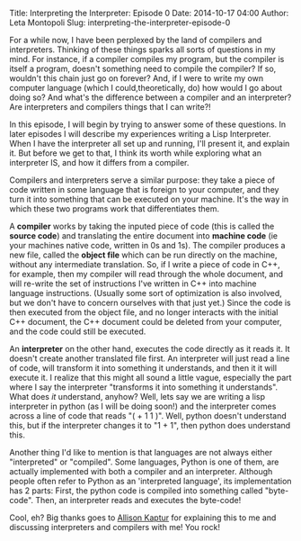 Title: Interpreting the Interpreter: Episode 0
Date: 2014-10-17 04:00
Author: Leta Montopoli
Slug: interpreting-the-interpreter-episode-0

For a while now, I have been perplexed by the land of compilers and
interpreters. Thinking of these things sparks all sorts of questions in my mind. For instance, if
a compiler compiles my program, but the compiler is itself a program, doesn't something need to compile
the compiler? If so, wouldn't this chain just go on forever? And, if I were to write my own
computer language (which I could,theoretically, do) how would I go about doing so? And what's the difference between a
compiler and an interpreter?  Are interpreters and compilers things that I can write?!

In this episode, I will begin by trying to answer some of these
questions. In later episodes I will describe my experiences writing a Lisp Interpreter. When I have
the interpreter all set up and running, I'll present it, and explain it. But before we get
to that, I think its worth while exploring what an interpreter IS, and how it differs from a
compiler.

Compilers and interpreters serve a similar purpose: they take a piece of code written in some language that is foreign to your
computer, and they turn it into something that can be executed on your machine. It's the way in which these two programs
work that differentiates them.

A **compiler** works by taking the inputed piece of code (this is called
the **source code**) and translating the entire document into **machine code** (ie your machines native code,
written in 0s and 1s). The compiler produces a new file, called the **object file** which can be
run directly on the machine, without any intermediate translation. So, if I write a piece of code in
C++, for example, then my compiler will read through the whole document, and will re-write
the set of instructions I've written in C++ into machine language instructions. (Usually some
sort of optimization is also involved, but we don't have to concern ourselves with that just
yet.) Since the code is then executed from the object file, and no longer interacts with the
initial C++ document, the C++ document could be deleted from your computer, and the code could
still be executed.

An **interpreter** on the other hand, executes the code directly as it
reads it. It doesn't create another translated file first. An interpreter will just read a line of
code, will transform it into something it understands, and then it it will execute it. I realize that this might all sound a
little vague, especially the part where I say the interpreter "transforms it into something it understands". What does *it* understand, anyhow? Well, lets say we are writing a lisp interpreter in python (as I will be doing soon!) and the
interpreter comes across a line of code that reads "( + 1 1 )". Well, python doesn't understand this, but
if the interpreter changes it to "1 + 1", then python does understand this. 

Another thing I'd like to mention is that languages are not always
either "interpreted" or "compiled". Some languages, Python is one of them, are actually
implemented with both a compiler and an interpreter. Although people often refer to Python as an
'interpreted language', its implementation has 2 parts: First, the
python code is compiled into something called "byte-code". Then, an interpreter reads
and executes the byte-code!

Cool, eh? Big thanks goes to [Allison Kaptur](http://akaptur.github.io)
for explaining this to me and discussing interpreters and compilers with me! You rock!

